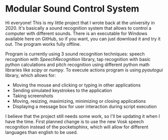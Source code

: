 # Modular Sound Control System
Hi everyone! This is my little project that I wrote back at the university in 2020. It's basically a sound recognition system that allows to control a computer with different sounds. There is an executable for Windows available here on GitHub, so if you want, you can just download it and try it out. The program works fully offline.

Program is currently using 3 sound recognition techniques: speech recognition with *SpeechRecognition* library, tap recognition with basic python calculations and pitch recognition using different python math libraries like *scipy* or *numpy*. To execute actions program is using *pyautogui* library, which allows for:
- Moving the mouse and clicking or typing in other applications
- Sending simulated keystrokes to the application
- Taking screenshots
- Moving, resizing, maximizing, minimizing or closing applications
- Displaying a message box for user interaction during script execution

I believe that the project still needs some work, so I'll be updating it when I have the time. First planned change is to use the new Vosk speech recognition instead of the pocketsphinx, which will allow for different languages than english to be used.
